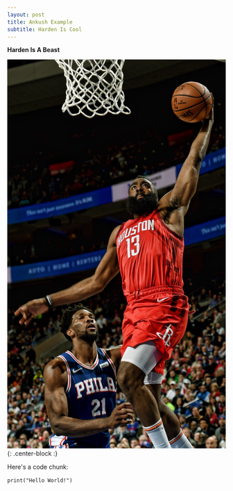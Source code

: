 ```yaml
---
layout: post
title: Ankush Example
subtitle: Harden Is Cool
---
```

**Harden Is A Beast** 

![Harden](/img/harden.jpg){: .center-block :}

Here's a code chunk:
~~~
print("Hello World!")
~~~

